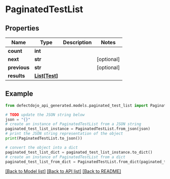 # PaginatedTestList


## Properties

Name | Type | Description | Notes
------------ | ------------- | ------------- | -------------
**count** | **int** |  | 
**next** | **str** |  | [optional] 
**previous** | **str** |  | [optional] 
**results** | [**List[Test]**](Test.md) |  | 

## Example

```python
from defectdojo_api_generated.models.paginated_test_list import PaginatedTestList

# TODO update the JSON string below
json = "{}"
# create an instance of PaginatedTestList from a JSON string
paginated_test_list_instance = PaginatedTestList.from_json(json)
# print the JSON string representation of the object
print(PaginatedTestList.to_json())

# convert the object into a dict
paginated_test_list_dict = paginated_test_list_instance.to_dict()
# create an instance of PaginatedTestList from a dict
paginated_test_list_from_dict = PaginatedTestList.from_dict(paginated_test_list_dict)
```
[[Back to Model list]](../README.md#documentation-for-models) [[Back to API list]](../README.md#documentation-for-api-endpoints) [[Back to README]](../README.md)


